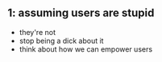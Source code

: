 ## 1: assuming users are stupid
- they're not
- stop being a dick about it
- think about how we can empower users